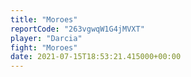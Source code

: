 ```yaml
---
title: "Moroes"
reportCode: "263vgwqW1G4jMVXT"
player: "Darcia"
fight: "Moroes"
date: 2021-07-15T18:53:21.415000+00:00
---
```

